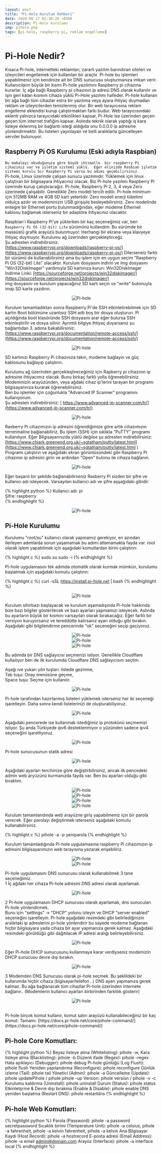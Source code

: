 ```yaml
---
layout: post
title: "Pi-Hole Kurulum Rehberi"
date: 2020-08-17 02:30:20 +0300
description: Pi-Hole kurulumu
img: pihole.png 
tags: [pi-hole, raspberry pi, reklam engelleme]
---
```


# Pi-Hole Nedir?

Kısaca Pi-hole, internetteki reklamları, zararlı yazılım barındıran siteleri ve izleyicileri engellemek için kullanılan bir araçtır. Pi-hole bu işlemleri yapabilmeniz için kendinize ait bir DNS sunucusu oluşturmanıza imkan verir. Kullanıcıların büyük bir kısmı Pi-hole yazılımını Raspberry pi cihazına kurarlar. İç ağa bağlı Raspberry pi cihazının ip adresi DNS olarak kullanılır ve işin geri kalan kısmını cihaza yüklü Pi-Hole yazılımı halleder. Pi-hole kullanan bir ağa bağlı tüm cihazlar estra bir yazılıma veya ayara ihtiyaç duymadan reklam ve izleyicilerden temizlenmiş olur. Bir web tarayıcısına reklam engelleme eklendisi kurup çalıştırmaktan farkı budur. Web tarayıcısındaki eklenti yalnızca tarayıcıdaki etkinlikleri kapsar, Pi-Hole ise üzerinden geçen geçen tüm internet trafiğini kapsar. Aslında teknik olarak yaptığı iş kara listeye eklenmiş bir bağlantı isteği aldığıda onu 0.0.0.0 ip adresine yönlendirmektir. Bu listeleri yayınlayan ve belli aralıklarla güncelleyen serviler bulunuyor.

## Raspberry Pi OS Kurulumu (Eski adıyla Raspbian)

`Bu makaleyi okuduğunuza göre büyük ihtimalle  bir raspberry Pi cihazınız var ve işletim sistemi yüklü.  Eğer elinizde Rasbian işletim sistemi kurulu bir Raspberry Pi varsa bu adımı geçebilirsiniz.`     
Pi-hole, Linux üzerinde çalışan sunucu yazılımıdır. Yüklemek için linux çalıştıran bir bilgisayara ihtiyacınız olacak. Biz Pi-hole yazılımı Raspberry Pi üzerinde kurup çalıştıracağız. 
Pi-hole, Raspberry Pi 2, 3, 4 veya Zero üzerinede çalışabilir. Genellikle Zero modeli tercih edilir. Pi-hole minimum için 512MB RAM ve 4GB SD kart yeterlidir. Zero modeli enerji tüketimi oldulça azdır ve modeminizin USB girişiyle besleyebilirsiniz.
Zero modelinde entegre bir Ethernet portu bulunmadığından, eğer modeme Ethernet kablosu bağlamak isterseniz bir adaptöre ihtiyacınız olacaktır.     

Raspbian'ı Raspberry Pi'ye yüklerken bir kaç seçeneğimiz var, ben `Raspberry Pi OS (32-bit) Lite` sürümünü kullandım. Bu sürümde bir masaüstü grafik arayüzü bulunmuyor. Herhangi bir ekrana veya klavyeye ihtiyaç duymuyor. Kurulumu ağ üzerinden gerçekleştirceğz.    
Şu adresten indirebilirsiniz. [https://www.raspberrypi.org/downloads/raspberry-pi-os/](https://www.raspberrypi.org/downloads/raspberry-pi-os/)
Dilerseneiz farklı bir sürümü de kullanabilirsiniz ama bu işlem için en uygun seçim "Raspberry Pi OS (32-bit) Lite" olacaktır.
Kurulum dosyasını indirin ve img dosyasını "Win32DiskImager" yardımıyla SD kartınıza kurun: 
Win32DiskImager İndirme Linki: [https://sourceforge.net/projects/win32diskimager/](https://sourceforge.net/projects/win32diskimager/)    
img dosyasını ve kurulum yapacağınız SD kartı seçin ve "write" butonuyla imajı SD karta yazdırın.   

<center>

![Pi-hole]({{site.baseurl}}/assets/img/pi-hole/pihole-img.png)

</center>


Kurulum tamamladıktan sonra Raspberry Pi'de SSH etkinletirebilmek için  SD kartın Boot bölümüne uzantısız SSH adlı boş bir dosya oluşturun.  Pi açıldığında boot klasöründe  SSH dosyasını arar eğer bulursa SSH etkinleştirilir ve dosya silinir. Ayrıntılı bilgiye ihtiyaç duyarsanız  şu bağlantıdan 3. adıma bakabilirsiniz: [https://www.raspberrypi.org/documentation/remote-access/ssh/](https://www.raspberrypi.org/documentation/remote-access/ssh/)

<center>

![Pi-hole]({{site.baseurl}}/assets/img/pi-hole/ssh-file.png)

</center>

SD kartınızı Raspberry Pi cihazınıza takın, modeme bağlayın ve güç kablosunu bağlayıp çalıştırın.    

Kurulumu ağ üzerinden gerçekleştireceğimiz için Rapberry pi cihazının ip adresine ihtiyacımız olacak. Bunu birkaç farklı yolla öğrenebilirsiniz. Modeminizin arayüzünden, veya ağdaki cihaz ip'lerini tarayan bir programı bilgisayarınıza kurarak öğrenebilirsiniz.    
Ben bu işlemler için çoğunlukla "Advanced IP Scanner" programını kullanıyorum.  
Şu adresten indirebilirsiniz: [ https://www.advanced-ip-scanner.com/tr/](https://www.advanced-ip-scanner.com/tr/)   

<center>

![Pi-hole]({{site.baseurl}}/assets/img/pi-hole/ip-search.png)   

</center>

Rasberry Pi cihazımızın ip adresini öğrendiğimize göre artık cihazımızın ternminaline bağlanabiliriz. Bu işlem (SSH) için sıklıkla "PuTTY" programı kullanılıyor. Eğer Bilgisayarınızda yüklü değilse şu adresten indirebilirsiniz:  [https://www.chiark.greenend.org.uk/~sgtatham/putty/latest.html](https://www.chiark.greenend.org.uk/~sgtatham/putty/latest.html )
Programı çalıştırın ve aşağıdaki ekran görüntüsündeki gibi Raspberry Pi cihazının ip adresini girin ve ardından "Open" butonu ile cihaza bağlanın.

<center>

![Pi-hole]({{site.baseurl}}/assets/img/pi-hole/putty.png)   

</center>

Eğer başarılı bir şekilde bağlanabilirseniz Rasberry Pi sizden bir şifre ve kullanıcı adı isteyecek. Varsayılan kullanıcı adı ve şifre aşşağıdaki gibidir:  

{% highlight python %}
Kullanıcı adı: pi   
Şifre: raspberry    
{% endhighlight %}

<center>

![Pi-hole]({{site.baseurl}}/assets/img/pi-hole/pi-terminal.png)   

</center>


## Pi-Hole Kurulumu 

Kurulumu "root/su" kullanıcı olarak yapmamız gerekiyor, en azından ilerleyen adımlarda sorun yaşamamak bu adımı atlamamakta fayda var.
root olarak işlem yapabilmek için aşağıdaki komutlardan birini çalıştırın:

{% highlight c %}
sudo su
sudo -i
{% endhighlight %}

Pi-hole uygulamasını tek adımda otomatik olarak kurmak mümkün, kurulumu başlatmak için aşağıdaki komutu çalıştırın:

{% highlight c %}
curl -sSL https://install.pi-hole.net | bash
{% endhighlight %}

<center>

![Pi-hole]({{site.baseurl}}/assets/img/pi-hole/pihole-install.png)   

</center>

Kurulum sihirbazı başlayacak ve kurulum aşamadışında Pi-hole hakkında bize bazı bilgiler gösterilecek ve bazı ayarları yapmamızı isteyecek. Aslında bu ayarların büyük bir kısmını varsayılan olarak bırakacağız. Eğer farklı bir versiyon kuruyorsanız ve tereddütte kalırsanız ayarı olduğu gibi bırakın.     
Aşağıdaki gibi bilgilendirme pencerinde "ok" seçeneğini seçip geçiyoruz. 

<center>

![Pi-hole]({{site.baseurl}}/assets/img/pi-hole/a1.png)  <br>
![Pi-hole]({{site.baseurl}}/assets/img/pi-hole/a2.png)  <br>
![Pi-hole]({{site.baseurl}}/assets/img/pi-hole/a3.png)  <br>

</center>


Bu adımda bir DNS sağlayıcısı seçmenizi istiyor. Genellikle  Cloudflare kullaılıyor ben de ilk kurulumda Cloudflare DNS sağlayıcısını seçtim.   

Aşağı ıve yukarı yön tuşları: listede gezinme,    
Tab tuşu: Onay menüsüne geçme,  
Space tuşu: Seçme için kullanılır.      

<center>

![Pi-hole]({{site.baseurl}}/assets/img/pi-hole/a4.png)   

</center>


Pi-hole tarafından hazırlanmış  listeleri yüklemek isterseniz her iki seçeneği işaretleyin. Daha sonra kendi listelerinizi de oluşturabiliyoruz.    

<center>

![Pi-hole]({{site.baseurl}}/assets/img/pi-hole/a5.png)   

</center>

Aşağıdaki pencerede ise kullanmak istediğimiz ip protokünü seçmemizi istiyor. Şu anda Türkiyede ipv6 desteklenmiyor o yüzünden sadece ipv4 seçeneğini işaretliyoruz. 

<center>

![Pi-hole]({{site.baseurl}}/assets/img/pi-hole/a6.png)   

</center>

Pi-hole sunucusunun statik adresi       
<center>

![Pi-hole]({{site.baseurl}}/assets/img/pi-hole/a7.png)   

</center>

Aşağıdaki ayarları tercihinize göre değiştirbilirsiniz, ancak ilk pencedeki admin web aryüzünü kurmanızda fayda var. Ben bu ayarları olduğu gibi bıraktım.   

<center>

![Pi-hole]({{site.baseurl}}/assets/img/pi-hole/a9.png)   <br>
![Pi-hole]({{site.baseurl}}/assets/img/pi-hole/10.png)   <br>
![Pi-hole]({{site.baseurl}}/assets/img/pi-hole/a11.png)   <br>
![Pi-hole]({{site.baseurl}}/assets/img/pi-hole/a12.png)   <br>

</center>

Kurulum tamamlandında web arayüzne giriş yapabilmeniz için bir parola verecek.  Eğer parolayı değiştirmek isterseniz aşağıdaki komutu kullanabilirsiniz.    

{% highlight c %}
pihole -a -p yeniparola
{% endhighlight %}

Kurulum tamamladığında  Pi-hole uygulamasına raspberry Pi cihazımızın ip adresini bilgisayarımızın web tarayısına yazarak erişebiliriz.     

<center>

![Pi-hole]({{site.baseurl}}/assets/img/pi-hole/pi-hole-login.png)   <br>
![Pi-hole]({{site.baseurl}}/assets/img/pi-hole/pi-hole-admin.png)   

</center>

Pi-hole uygulamasını DNS sunucusu olarak kullanabilmek 3 tane seçeneğimiz.   
1 İç ağdaki her cihaza Pi-hole adresini DNS adresi olarak ayarlamak.  

<center>

![Pi-hole]({{site.baseurl}}/assets/img/pi-hole/ip-dns.png)   

</center>

2 Pi-hole uygulamasını DHCP sunucusu olarak ayarlamak, dns sunucuları Pi-hole yönlendirmek.    
Bunu için "settings" -> "DHCP" yolunu izleyin ve DHCP "server enabled" seçeneğini işaretleyin. 
Pi-hole aşağıdaki resimdeki gibi belirlediğinizin aralıktaki ip adreslerini pi-hole yönlendirir  bu sayede modeme bağlanan hiçbir bilgisayara yada cihaza bir ayar yapmanıza gerek kalmaz. 
Aşağıdaki resimdeki görüldüğü gibi dağıtılacak IP adresi aralığı belirleyebilirsiniz.   

<center>

![Pi-hole]({{site.baseurl}}/assets/img/pi-hole/pi-hole-dhcp)   

</center>

Eğer Pi-hole DHCP sunucusunu kullanmaya karar verdiyseniz modemizin DHCP sunucusu devre dışı bırakın.   

<center>

![Pi-hole]({{site.baseurl}}/assets/img/pi-hole/dhcp-mod.png)   

</center>

3 Modemden DNS Sunucusu olarak pi-hole seçmek. Bu şeklildeki bir kullanımda hiçbir  cihaza (bigisayar/telefon ..) DNS ayarı yapmanıza gerek kalmaz. Bu ağa bağlanacak tüm cihazlar Pi-hole üzerinden internete bağlanır.. (Modemlerin kullanıcı ayarları birbirinden farklılık gösterir)    

<center>

![Pi-hole]({{site.baseurl}}/assets/img/pi-hole/dhcp-mod2.png)   

</center>
<br>
Pi-hole birçok komut kullanır, komut satırı arayüzü kullanabileceğiniz bir kaç komut:
Tamamı: [https://docs.pi-hole.net/core/pihole-command/](https://docs.pi-hole.net/core/pihole-command/)  

## Pi-hole Core Komutları:  

{% highlight python %}
Beyaz listeye alma (Whitelisting): pihole -w,
Kara listeye alma (Blacklisting): pihole -b
Düzenli ifade (Regex): pihole -regex
Hata ayıklayıcı (Debugger): pihole debug
Pi-hole günlüğü (Log Flush): pihole flush
Yeniden yapılandırma  (Reconfigure): pihole reconfigure
Günlük izleme (Tail): pihole tail
Yönetici (Admin): pihole -a
Güncelleme (Update): pihole updatePihole / pihole pihole -up
Version: pihole version / pihole -v -c
Kurulumu kaldırma (Uninstall): pihole uninstall
Durum (Status): pihole status
Etkinletşrme & Devre dışı bırakma (Enable & Disable): pihole enable
DNS yeniden başlatma (Restart DNS): pihole restartdns
{% endhighlight %}

## Pi-hole Web Komutları:   

{% highlight python %}
Parola (Password): pihole -a password secretpassword
Sıcaklık birimi (Temperature Unit): pihole -a celsius, pihole -a fahrenheit, pihole -a kelvin fahrenheit, pihole -a kelvin
Ana Bilgisayar Kaydı (Host Record): pihole -a hostrecord
E-posta adresi (Email Address): pihole -a email admin@domain.com
Arayüz (Interface): pihole -a interface local
{% endhighlight %}
